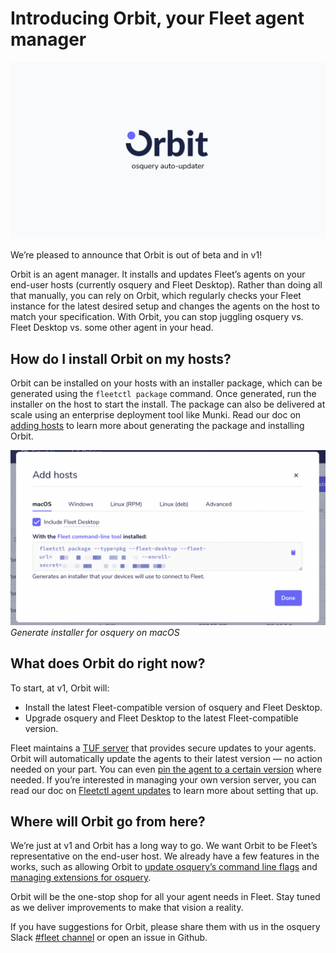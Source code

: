 # Introducing Orbit, your Fleet agent manager

![Orbit](../website/assets/images/articles/fleet-4.17.0-1-1600x900@2x.jpg)

We’re pleased to announce that Orbit is out of beta and in v1!

Orbit is an agent manager. It installs and updates Fleet’s agents on your end-user hosts (currently osquery and Fleet Desktop). Rather than doing all that manually, you can rely on Orbit, which regularly checks your Fleet instance for the latest desired setup and changes the agents on the host to match your specification. With Orbit, you can stop juggling osquery vs. Fleet Desktop vs. some other agent in your head.

## How do I install Orbit on my hosts?

Orbit can be installed on your hosts with an installer package, which can be generated using the `fleetctl package` command. Once generated, run the installer on the host to start the install. The package can also be delivered at scale using an enterprise deployment tool like Munki. Read our doc on [adding hosts](https://fleetdm.com/docs/using-fleet/adding-hosts#osquery-installer) to learn more about generating the package and installing Orbit.

![Generate installer](../website/assets/images/articles/install-osquery-and-enroll-macos-devices-into-fleet-1-454x225@2x.png)
*Generate installer for osquery on macOS*

## What does Orbit do right now?

To start, at v1, Orbit will:
* Install the latest Fleet-compatible version of osquery and Fleet Desktop.
* Upgrade osquery and Fleet Desktop to the latest Fleet-compatible version.

Fleet maintains a [TUF server](https://theupdateframework.io/) that provides secure updates to your agents. Orbit will automatically update the agents to their latest version — no action needed on your part. You can even [pin the agent to a certain version](https://github.com/fleetdm/fleet/tree/main/orbit#update-channels) where needed. If you’re interested in managing your own version server, you can read our doc on [Fleetctl agent updates](https://fleetdm.com/docs/deploying/fleetctl-agent-updates#self-managed-agent-updates) to learn more about setting that up.

## Where will Orbit go from here?

We’re just at v1 and Orbit has a long way to go. We want Orbit to be Fleet’s representative on the end-user host. We already have a few features in the works, such as allowing Orbit to [update osquery’s command line flags](https://github.com/fleetdm/fleet/issues/6851) and [managing extensions for osquery](https://github.com/fleetdm/fleet/issues/6034).

Orbit will be the one-stop shop for all your agent needs in Fleet. Stay tuned as we deliver improvements to make that vision a reality.

If you have suggestions for Orbit, please share them with us in the osquery Slack [#fleet channel](https://fleetdm.com/slack) or open an issue in Github.


<meta name="category" value="announcements">
<meta name="authorFullName" value="Mo Zhu">
<meta name="authorGitHubUsername" value="zhumo">
<meta name="publishedOn" value="2022-08-18">
<meta name="articleTitle" value="Introducing Orbit, your Fleet agent manager">
<meta name="articleImageUrl" value="../website/assets/images/articles/fleet-4.17.0-1-1600x900@2x.jpg">
